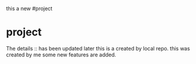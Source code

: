 this a new #project 
# project
The details :: has been updated later this is a created by local repo.
this was created by me 
some new features are added.
